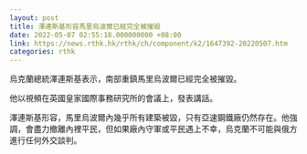 ```yaml
---
layout: post
title: 澤連斯基形容馬里烏波爾已經完全被摧毀
date: 2022-05-07 02:55:18.000000000 +08:00
link: https://news.rthk.hk/rthk/ch/component/k2/1647392-20220507.htm
categories: rthk
---
```


烏克蘭總統澤連斯基表示，南部重鎮馬里烏波爾已經完全被摧毀。

他以視頻在英國皇家國際事務研究所的會議上，發表講話。

澤連斯基形容，馬里烏波爾內幾乎所有建築被毀，只有亞速鋼鐵廠仍然存在。他強調，會盡力撤離內裡平民，但如果廠內守軍或平民遇上不幸，烏克蘭不可能與俄方進行任何外交談判。

